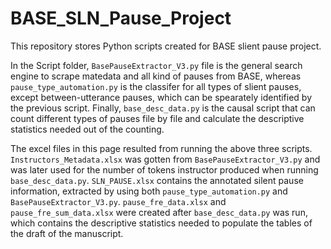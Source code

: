 # BASE_SLN_Pause_Project

This repository stores Python scripts created for BASE slient pause project. 

In the Script folder, `BasePauseExtractor_V3.py` file is the general search engine to scrape matedata and all kind of pauses from BASE, whereas `pause_type_automation.py` is the classifer for all types of slient pauses, except between-utterance pauses, which can be spearately identified by the previous script. Finally, `base_desc_data.py` is the causal script that can count different types of pauses file by file and calculate the descriptive statistics needed out of the counting. 

The excel files in this page resulted from running the above three scripts. `Instructors_Metadata.xlsx` was gotten from `BasePauseExtractor_V3.py` and was later used for the number of tokens instructor produced when running `base_desc_data.py`. `SLN_PAUSE.xlsx` contains the annotated silent pause information, extracted by using both `pause_type_automation.py` and `BasePauseExtractor_V3.py`. `pause_fre_data.xlsx` and `pause_fre_sum_data.xlsx` were created after `base_desc_data.py` was run, which contains the descriptive statistics needed to populate the tables of the draft of the manuscript.  
